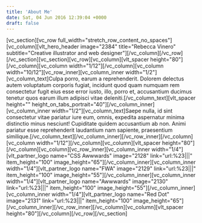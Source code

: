 ```yaml
---
title: 'About Me'
date: Sat, 04 Jun 2016 12:39:04 +0000
draft: false
---
```


\[vc\_section\]\[vc\_row full\_width="stretch\_row\_content\_no\_spaces"\]\[vc\_column\]\[vlt\_hero\_header image="2384" title="Rebecca Vinero" subtitle="Creative illustrator and web designer"\]\[/vc\_column\]\[/vc\_row\]\[/vc\_section\]\[vc\_section\]\[vc\_row\]\[vc\_column\]\[vlt\_spacer height="80"\]\[/vc\_column\]\[vc\_column width="1/12"\]\[/vc\_column\]\[vc\_column width="10/12"\]\[vc\_row\_inner\]\[vc\_column\_inner width="1/2"\]\[vc\_column\_text\]Culpa porro, earum a reprehenderit. Dolorem delectus autem voluptatum corporis fugiat, incidunt quod quam numquam rem consectetur fugit eius esse error iusto, illo, porro et, accusantium ducimus tenetur quos earum illum adipisci vitae deleniti.\[/vc\_column\_text\]\[vlt\_spacer height="" height\_on\_tabs\_portrait="40"\]\[/vc\_column\_inner\]\[vc\_column\_inner width="1/2"\]\[vc\_column\_text\]Saepe nulla, id sint consectetur vitae pariatur iure eum, omnis, expedita aspernatur minima distinctio minus nesciunt! Cupiditate quidem accusantium ab non. Animi pariatur esse reprehenderit laudantium nam sapiente, praesentium similique.\[/vc\_column\_text\]\[/vc\_column\_inner\]\[/vc\_row\_inner\]\[/vc\_column\]\[vc\_column width="1/12"\]\[/vc\_column\]\[vc\_column\]\[vlt\_spacer height="80"\]\[/vc\_column\]\[vc\_column\]\[vc\_row\_inner\]\[vc\_column\_inner width="1/4"\]\[vlt\_partner\_logo name="CSS Awwwards" image="2128" link="url:%23|||" item\_height="100" image\_height="65"\]\[/vc\_column\_inner\]\[vc\_column\_inner width="1/4"\]\[vlt\_partner\_logo name="FWA" image="2129" link="url:%23|||" item\_height="100" image\_height="55"\]\[/vc\_column\_inner\]\[vc\_column\_inner width="1/4"\]\[vlt\_partner\_logo name="Awwwards" image="2130" link="url:%23|||" item\_height="100" image\_height="55"\]\[/vc\_column\_inner\]\[vc\_column\_inner width="1/4"\]\[vlt\_partner\_logo name="Red Dot" image="2131" link="url:%23|||" item\_height="100" image\_height="65"\]\[/vc\_column\_inner\]\[/vc\_row\_inner\]\[/vc\_column\]\[vc\_column\]\[vlt\_spacer height="80"\]\[/vc\_column\]\[/vc\_row\]\[/vc\_section\]
